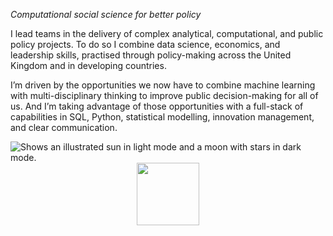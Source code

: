


 *Computational social science for better policy*
 
I lead teams in the delivery of complex analytical, computational, and public policy projects. To do so I combine data science, economics, and leadership skills, practised through policy-making across the United Kingdom and in developing countries.

I’m driven by the opportunities we now have to combine machine learning with multi-disciplinary thinking to improve public decision-making for all of us. And I’m taking advantage of those opportunities with a full-stack of capabilities in SQL, Python, statistical modelling, innovation management, and clear communication.

<picture>
  <source media="(prefers-color-scheme: dark)" srcset="https://user-images.githubusercontent.com/25423296/163456776-7f95b81a-f1ed-45f7-b7ab-8fa810d529fa.png">
  <source media="(prefers-color-scheme: light)" srcset="https://user-images.githubusercontent.com/25423296/163456779-a8556205-d0a5-45e2-ac17-42d089e3c3f8.png">
  <img alt="Shows an illustrated sun in light mode and a moon with stars in dark mode." src="https://user-images.githubusercontent.com/25423296/163456779-a8556205-d0a5-45e2-ac17-42d089e3c3f8.png">
</picture>


<div id="header" align="center">
  <img src="https://media.giphy.com/media/M9gbBd9nbDrOTu1Mqx/giphy.gif" width="100"/>
</div>
